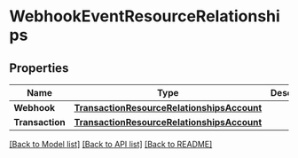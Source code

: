 # WebhookEventResourceRelationships

## Properties

Name | Type | Description | Notes
------------ | ------------- | ------------- | -------------
**Webhook** | [**TransactionResourceRelationshipsAccount**](TransactionResource_relationships_account.md) |  | 
**Transaction** | [**TransactionResourceRelationshipsAccount**](TransactionResource_relationships_account.md) |  | [optional] 

[[Back to Model list]](../README.md#documentation-for-models) [[Back to API list]](../README.md#documentation-for-api-endpoints) [[Back to README]](../README.md)


